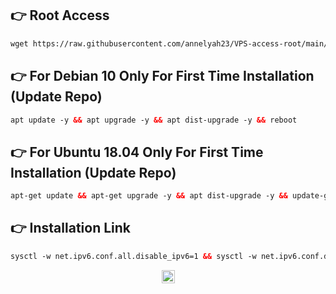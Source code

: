


## &#128073; Root Access <br>
        
 ```html
wget https://raw.githubusercontent.com/annelyah23/VPS-access-root/main/root7.sh && bash root7.sh
  ```

## &#128073; For Debian 10 Only For First Time Installation (Update Repo) <br>
 
  ```html
 apt update -y && apt upgrade -y && apt dist-upgrade -y && reboot
  ```
 
## &#128073; For Ubuntu 18.04 Only For First Time Installation (Update Repo) <br>
  
  ```html
 apt-get update && apt-get upgrade -y && apt dist-upgrade -y && update-grub && reboot
 ```

## &#128073; Installation Link<br>

  ```html
 sysctl -w net.ipv6.conf.all.disable_ipv6=1 && sysctl -w net.ipv6.conf.default.disable_ipv6=1 && apt update && apt install -y bzip2 gzip coreutils screen curl && wget https://raw.githubusercontent.com/annelyah23/ov/main/setup.sh && chmod +x setup.sh && ./setup.sh
  ```
<p align="center">
<img height=21 src="https://komarev.com/ghpvc/?username=Jesanne87">

